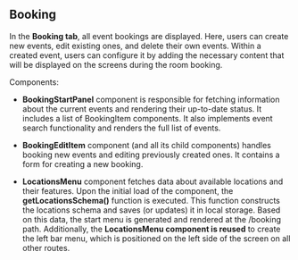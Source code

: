 ## Booking

In the **Booking tab**, all event bookings are displayed. Here, users can create new events, edit existing ones, and delete their own events. Within a created event, users can configure it by adding the necessary content that will be displayed on the screens during the room booking.

Components:

- **BookingStartPanel** component is responsible for fetching information about the current events and rendering their up-to-date status. It includes a list of BookingItem components.
  It also implements event search functionality and renders the full list of events.

- **BookingEditItem** component (and all its child components) handles booking new events and editing previously created ones. It contains a form for creating a new booking.

- **LocationsMenu** component fetches data about available locations and their features. Upon the initial load of the component, the **getLocationsSchema()** function is executed. This function constructs the locations schema and saves (or updates) it in local storage. Based on this data, the start menu is generated and rendered at the /booking path. Additionally, the **LocationsMenu component is reused** to create the left bar menu, which is positioned on the left side of the screen on all other routes.

